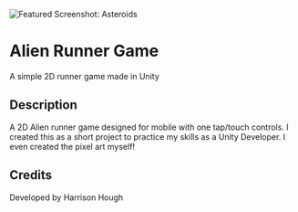 ![Featured Screenshot: Asteroids](http://harrisonhough.com/wp-content/uploads/2017/08/AlienRunner.png)

# Alien Runner Game
A simple 2D runner game made in Unity

## Description
A 2D Alien runner game designed for mobile with one tap/touch controls. I created this as a short project to practice my skills as a Unity Developer.
I even created the pixel art myself!

## Credits
Developed by Harrison Hough